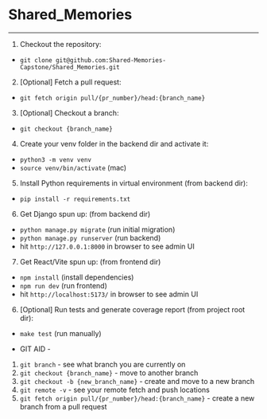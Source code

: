 # Shared_Memories
---
1. Checkout the repository:
  - `git clone git@github.com:Shared-Memories-Capstone/Shared_Memories.git`

2. [Optional] Fetch a pull request:
  - `git fetch origin pull/{pr_number}/head:{branch_name}`

3. [Optional] Checkout a branch:
  - `git checkout {branch_name}`

4. Create your venv folder in the backend dir and activate it:
  - `python3 -m venv venv`
  - `source venv/bin/activate` (mac)

5. Install Python requirements in virtual environment (from backend dir):
  - `pip install -r requirements.txt`

6. Get Django spun up: (from backend dir)
  - `python manage.py migrate` (run initial migration)
  - `python manage.py runserver` (run backend)
  - hit `http://127.0.0.1:8000` in browser to see admin UI

7. Get React/Vite spun up: (from frontend dir)
  - `npm install` (install dependencies)
  - `npm run dev` (run frontend)
  - hit `http://localhost:5173/` in browser to see admin UI

6. [Optional] Run tests and generate coverage report (from project root dir):
  - `make test` (run manually)

- GIT AID -
1. `git branch` - see what branch you are currently on
1. `git checkout {branch_name}` - move to another branch
1. `git checkout -b {new_branch_name}` - create and move to a new branch
1. `git remote -v` - see your remote fetch and push locations
1. `git fetch origin pull/{pr_number}/head:{branch_name}` - create a new branch from a pull request
